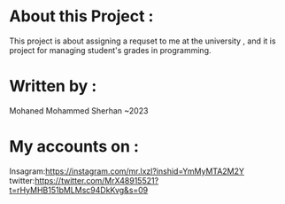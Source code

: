 # About this Project :
This project is about assigning a requset to me at the university ,	
and it is project for managing student's grades in programming.

# Written by :
 Mohaned Mohammed Sherhan ~2023

# My accounts on :
Insagram:https://instagram.com/mr.lxzl?inshid=YmMyMTA2M2Y	 
twitter:https://twitter.com/MrX48915521?t=rHyMHB151bMLMsc94DkKvg&s=09	
